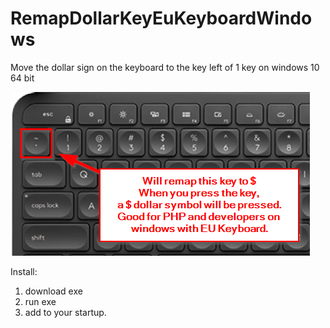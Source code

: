 # RemapDollarKeyEuKeyboardWindows
Move the dollar sign on the keyboard to the key left of 1 key on windows 10 64 bit

![](
        https://raw.githubusercontent.com/martinandersen3d/RemapDollarKeyEuKeyboardWindows/master/2019-01-07%2016_48_49-StrokesPlus.png
      )
      
      
Install:
1. download exe
2. run exe
3. add to your startup.
